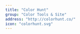 ```yaml
---
title: "Color Hunt"
group: "Color Tools & Site"
address: "http://colorhunt.co/"
icon: "colorhunt.svg"
---
```

